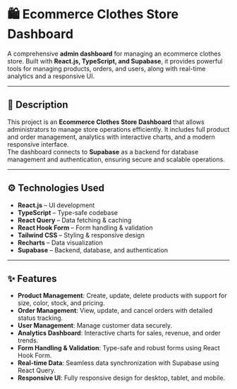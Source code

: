 # 🛍️ Ecommerce Clothes Store Dashboard

A comprehensive **admin dashboard** for managing an ecommerce clothes store. Built with **React.js, TypeScript, and Supabase**,
it provides powerful tools for managing products, orders, and users, along with real-time analytics and a responsive UI.

---

## 📖 Description
This project is an **Ecommerce Clothes Store Dashboard** that allows administrators to manage store operations efficiently. 
It includes full product and order management, analytics with interactive charts, and a modern responsive interface.  
The dashboard connects to **Supabase** as a backend for database management and authentication, ensuring secure and scalable operations.

---

## ⚙️ Technologies Used
- **React.js** – UI development  
- **TypeScript** – Type-safe codebase  
- **React Query** – Data fetching & caching  
- **React Hook Form** – Form handling & validation  
- **Tailwind CSS** – Styling & responsive design  
- **Recharts** – Data visualization  
- **Supabase** – Backend, database, and authentication  

---

## ✨ Features
- **Product Management**: Create, update, delete products with support for size, color, stock, and pricing.  
- **Order Management**: View, update, and cancel orders with detailed status tracking.  
- **User Management**: Manage customer data securely.  
- **Analytics Dashboard**: Interactive charts for sales, revenue, and order trends.  
- **Form Handling & Validation**: Type-safe and robust forms using React Hook Form.  
- **Real-time Data**: Seamless data synchronization with Supabase using React Query.  
- **Responsive UI**: Fully responsive design for desktop, tablet, and mobile.  

